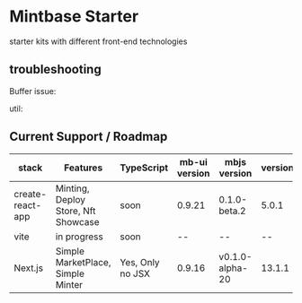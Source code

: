 # Mintbase Starter
starter kits with different front-end technologies


## troubleshooting

Buffer issue:


util:


## Current Support / Roadmap
| stack            | Features                            | TypeScript       | mb-ui version | mbjs version    | version |
|------------------|-------------------------------------|------------------|---------------|-----------------|---------|
| create-react-app | Minting, Deploy Store, Nft Showcase | soon             | 0.9.21        | 0.1.0-beta.2    | 5.0.1   |
| vite             | in progress                         | soon             | --            | --              | --      |
| Next.js          | Simple MarketPlace, Simple Minter   | Yes, Only no JSX | 0.9.16        | v0.1.0-alpha-20 | 13.1.1  |